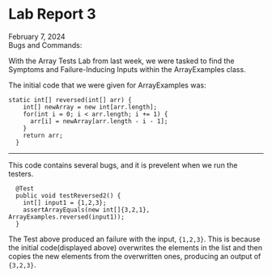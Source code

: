 # Lab Report 3 <br/>
February 7, 2024 <br/>
Bugs and Commands: <br/>

With the Array Tests Lab from last week, we were tasked to find the Symptoms and Failure-Inducing Inputs within the ArrayExamples class. <br/>

The initial code that we were given for ArrayExamples was:
```
static int[] reversed(int[] arr) {
    int[] newArray = new int[arr.length];
    for(int i = 0; i < arr.length; i += 1) {
      arr[i] = newArray[arr.length - i - 1];
    }
    return arr;
  }
```

---

This code contains several bugs, and it is prevelent when we run the testers.
```
  @Test
  public void testReversed2() {
    int[] input1 = {1,2,3};
    assertArrayEquals(new int[]{3,2,1}, ArrayExamples.reversed(input1));
  }
```
The Test above produced an failure with the input, `{1,2,3}`. This is because the initial code(displayed above) overwrites the elements in the list and then copies the new elements from the overwritten
ones, producing an output of `{3,2,3}`.
